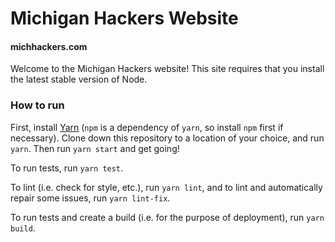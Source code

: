 # Michigan Hackers Website
#### michhackers.com

Welcome to the Michigan Hackers website! This site requires that you install the latest stable version of Node.

### How to run
First, install [Yarn](https://yarnpkg.com/lang/en/docs/install) (`npm` is a dependency of `yarn`, so install `npm` first if necessary). Clone down this repository to a location of your choice, and run `yarn`.
Then run
`yarn start`
and get going!

To run tests, run `yarn test`.

To lint (i.e. check for style, etc.), run `yarn lint`, and to lint and automatically repair some issues, run `yarn lint-fix`.

To run tests and create a build (i.e. for the purpose of deployment), run `yarn build`.
